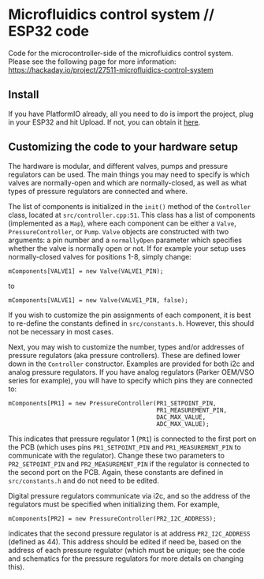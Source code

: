 # Microfluidics control system // ESP32 code

Code for the microcontroller-side of the microfluidics control system. Please see the following page for more information: https://hackaday.io/project/27511-microfluidics-control-system

## Install

If you have PlatformIO already, all you need to do is import the project, plug in your ESP32 and hit Upload. If not, you can obtain it [here](https://platformio.org/platformio-ide).


## Customizing the code to your hardware setup

The hardware is modular, and different valves, pumps and pressure regulators can be used. The main things you may need to specify is which valves are normally-open and which are normally-closed, as well as what types of pressure regulators are connected and where.

The list of components is initialized in the `init()` method of the `Controller` class, located at `src/controller.cpp:51`. This class has a list of components (implemented as a `Map`), where each component can be either a `Valve`, `PressureController`, or `Pump`. `Valve` objects are constructed with two arguments: a pin number and a `normallyOpen` parameter which specifies whether the valve is normally open or not. If for example your setup uses normally-closed valves for positions 1-8, simply change:

    mComponents[VALVE1] = new Valve(VALVE1_PIN);

to

    mComponents[VALVE1] = new Valve(VALVE1_PIN, false);

If you wish to customize the pin assignments of each component, it is best to re-define the constants defined in  `src/constants.h`. However, this should not be necessary in most cases.

Next, you may wish to customize the number, types and/or addresses of pressure regulators (aka pressure controllers). These are defined lower down in the `Controller` constructor. Examples are provided for both i2c and analog pressure regulators. If you have analog regulators (Parker OEM/VSO series for example), you will have to specify which pins they are connected to:

    mComponents[PR1] = new PressureController(PR1_SETPOINT_PIN,
                                              PR1_MEASUREMENT_PIN,
                                              DAC_MAX_VALUE,
                                              ADC_MAX_VALUE);

This indicates that pressure regulator 1 (`PR1`) is connected to the first port on the PCB (which uses pins `PR1_SETPOINT_PIN` and `PR1_MEASUREMENT_PIN` to communicate with the regulator). Change these two parameters to `PR2_SETPOINT_PIN` and `PR2_MEASUREMENT_PIN` if the regulator is connected to the second port on the PCB. Again, these constants are defined in `src/constants.h` and do not need to be edited.

Digital pressure regulators communicate via i2c, and so the address of the regulators must be specified when initializing them. For example,

    mComponents[PR2] = new PressureController(PR2_I2C_ADDRESS);

indicates that the second pressure regulator is at address `PR2_I2C_ADDRESS` (defined as 44). This address should be edited if need be, based on the address of each pressure regulator (which must be unique; see the code and schematics for the pressure regulators for more details on changing this).
